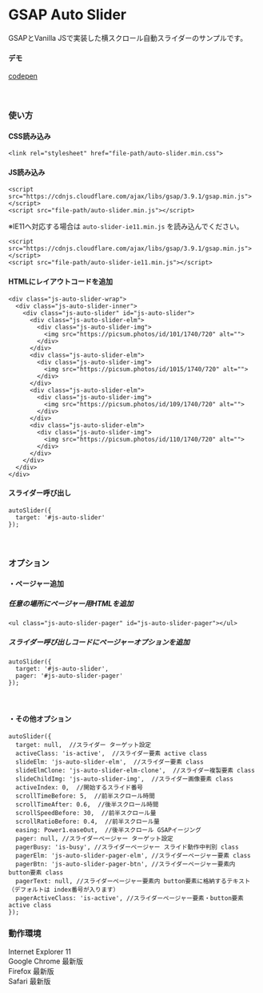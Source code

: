 # GSAP Auto Slider
GSAPとVanilla JSで実装した横スクロール自動スライダーのサンプルです。

#### デモ
[codepen](https://codepen.io/web_walking_nak/pen/ExpxPwy)

　  

### 使い方
#### CSS読み込み
```
<link rel="stylesheet" href="file-path/auto-slider.min.css">
```
  

#### JS読み込み
```
<script src="https://cdnjs.cloudflare.com/ajax/libs/gsap/3.9.1/gsap.min.js"></script>
<script src="file-path/auto-slider.min.js"></script>
```
※IE11へ対応する場合は `auto-slider-ie11.min.js` を読み込んでください。
```
<script src="https://cdnjs.cloudflare.com/ajax/libs/gsap/3.9.1/gsap.min.js"></script>
<script src="file-path/auto-slider-ie11.min.js"></script>
```

#### HTMLにレイアウトコードを追加
```
<div class="js-auto-slider-wrap">
  <div class="js-auto-slider-inner">
    <div class="js-auto-slider" id="js-auto-slider">
      <div class="js-auto-slider-elm">
        <div class="js-auto-slider-img">
          <img src="https://picsum.photos/id/101/1740/720" alt="">
        </div>
      </div>
      <div class="js-auto-slider-elm">
        <div class="js-auto-slider-img">
          <img src="https://picsum.photos/id/1015/1740/720" alt="">
        </div>
      </div>
      <div class="js-auto-slider-elm">
        <div class="js-auto-slider-img">
          <img src="https://picsum.photos/id/109/1740/720" alt="">
        </div>
      </div>
      <div class="js-auto-slider-elm">
        <div class="js-auto-slider-img">
          <img src="https://picsum.photos/id/110/1740/720" alt="">
        </div>
      </div>
    </div>
  </div>
</div>
```

#### スライダー呼び出し
```
autoSlider({
  target: '#js-auto-slider'
});
```

　  


### オプション
#### ・ページャー追加
##### 任意の場所にページャー用HTMLを追加
```
<ul class="js-auto-slider-pager" id="js-auto-slider-pager"></ul>
```

##### スライダー呼び出しコードにページャーオプションを追加
```
autoSlider({
  target: '#js-auto-slider',
  pager: '#js-auto-slider-pager'
});
```

　  

#### ・その他オプション
```
autoSlider({
  target: null,  //スライダー ターゲット設定
  activeClass: 'is-active',  //スライダー要素 active class
  slideElm: 'js-auto-slider-elm',  //スライダー要素 class
  slideElmClone: 'js-auto-slider-elm-clone',  //スライダー複製要素 class
  slideChildImg: 'js-auto-slider-img',  //スライダー画像要素 class
  activeIndex: 0,  //開始するスライド番号
  scrollTimeBefore: 5,  //前半スクロール時間
  scrollTimeAfter: 0.6,  //後半スクロール時間
  scrollSpeedBefore: 30,  //前半スクロール量
  scrollRatioBefore: 0.4,  //前半スクロール量
  easing: Power1.easeOut,  //後半スクロール GSAPイージング
  pager: null, //スライダーページャー ターゲット設定
  pagerBusy: 'is-busy', //スライダーページャー スライド動作中判別 class
  pagerElm: 'js-auto-slider-pager-elm', //スライダーページャー要素 class
  pagerBtn: 'js-auto-slider-pager-btn', //スライダーページャー要素内 button要素 class
  pagerText: null, //スライダーページャー要素内 button要素に格納するテキスト（デフォルトは index番号が入ります）
  pagerActiveClass: 'is-active', //スライダーページャー要素・button要素 active class
});
```

### 動作環境
Internet Explorer 11  
Google Chrome 最新版  
Firefox 最新版  
Safari 最新版
